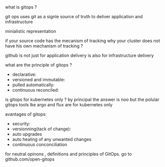 what is gitops ? 

git ops uses git as a signle source of truth to deliver application and infrastructure  



minialistic representation 

if your source code has the mecanism of tracking why your cluster does not have his own mechanism of tracking ? 

github is not just for application delivery is also for infrastructure delivery


what are the principle of gitops ? 

 - declarative:
 - versioned and immutable:
 - pulled automatically: 
 - continuous reconciled: 


 is gitops for kubernetes only ? 
 by principal the answer is noo 
 but the polular gitops tools lke argo and flux are for kubernetes only 

 avantages of gitops: 
 - security: 
 - versionning(tack of change):
 - auto upgrades 
 - auto healing of any unwanted changes 
 - continuous conconciliation

for neutral opinons , definitions and principles of GitOps. 
go to github.com/open-gitops

